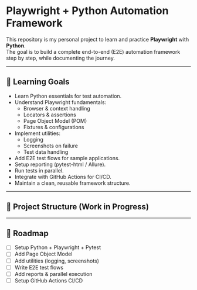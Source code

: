 # Playwright + Python Automation Framework

This repository is my personal project to learn and practice **Playwright** with **Python**.  
The goal is to build a complete end-to-end (E2E) automation framework step by step, while documenting the journey.

---

## 🎯 Learning Goals

- Learn Python essentials for test automation.
- Understand Playwright fundamentals:
  - Browser & context handling
  - Locators & assertions
  - Page Object Model (POM)
  - Fixtures & configurations
- Implement utilities:
  - Logging
  - Screenshots on failure
  - Test data handling
- Add E2E test flows for sample applications.
- Setup reporting (pytest-html / Allure).
- Run tests in parallel.
- Integrate with GitHub Actions for CI/CD.
- Maintain a clean, reusable framework structure.

---

## 📂 Project Structure (Work in Progress)

---

## 🚀 Roadmap

- [ ] Setup Python + Playwright + Pytest
- [ ] Add Page Object Model
- [ ] Add utilities (logging, screenshots)
- [ ] Write E2E test flows
- [ ] Add reports & parallel execution
- [ ] Setup GitHub Actions CI/CD